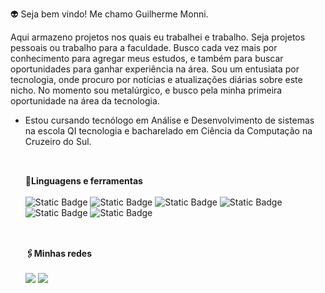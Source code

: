 👽 Seja bem vindo! Me chamo Guilherme Monni. <br>

 Aqui armazeno projetos nos quais eu trabalhei e trabalho. Seja projetos pessoais ou trabalho para a faculdade. Busco cada vez mais por conhecimento para agregar meus estudos, e também para buscar oportunidades para ganhar experiência na área. Sou um entusiata por tecnologia, onde procuro por notícias e atualizações diárias sobre este nicho. No momento sou metalúrgico, e busco pela minha primeira oportunidade na área da tecnologia.

- Estou cursando tecnólogo em Análise e Desenvolvimento de sistemas na escola QI tecnologia e bacharelado em Ciência da Computação na Cruzeiro do Sul.

  ##
  <br>
   <strong>💫Linguagens e ferramentas</strong>
   <br><br>
   <div>
      <img alt="Static Badge" src="https://img.shields.io/badge/HTML-black?style=flat&logo=HTML5&logoColor=red">
      <img alt="Static Badge" src="https://img.shields.io/badge/CSS-black?style=flat&logo=CSS&logoColor=blue">
      <img alt="Static Badge" src="https://img.shields.io/badge/JavaScript-black?style=flat&logo=JavaScript&logoColor=yellow">
      <img alt="Static Badge" src="https://img.shields.io/badge/PHP-black?style=flat&logo=PHP&logoColor=%23777BB4">
      <img alt="Static Badge" src="https://img.shields.io/badge/MySQL-black?style=flat&logo=MySQL&logoColor=%234479A1">
      <img alt="Static Badge" src="https://img.shields.io/badge/Git-black?style=flat&logo=Git&logoColor=%23F05032">
   </div>

  ##
  <br>
   <strong>🖇️Minhas redes</strong>
   <br><br>
   <div> 
  <a href="https://www.instagram.com/monni.05/" target="_blank"><img src="https://img.shields.io/badge/-Instagram-%23E4405F?style=for-the-badge&logo=instagram&logoColor=white" target="_blank"></a>
  <a href="https://www.linkedin.com/in/guilherme-monni-a542a9244/" target="_blank"><img src="https://img.shields.io/badge/-LinkedIn-%230077B5?style=for-the-badge&logo=linkedin&logoColor=white" target="_blank"></a> 
  
</div>


<!---
GuilhermeMonni/GuilhermeMonni is a ✨ special ✨ repository because its `README.md` (this file) appears on your GitHub profile.
You can click the Preview link to take a look at your changes.
--->
